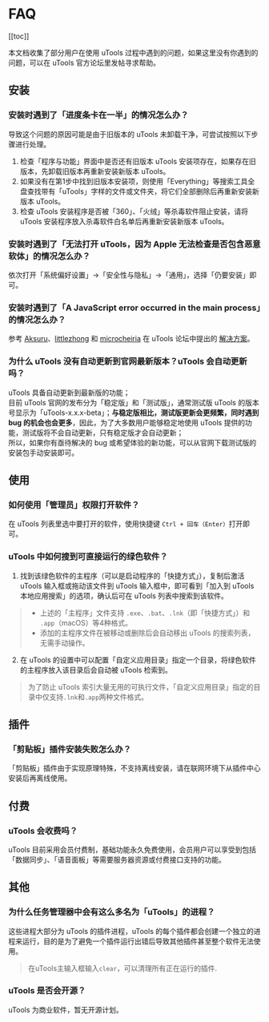 # FAQ
[[toc]]

本文档收集了部分用户在使用 uTools 过程中遇到的问题，如果这里没有你遇到的问题，可以在 uTools 官方论坛里发帖寻求帮助。

## 安装
### 安装时遇到了「进度条卡在一半」的情况怎么办？<Badge text="Windows"/>
导致这个问题的原因可能是由于旧版本的 uTools 未卸载干净，可尝试按照以下步骤进行处理。
1. 检查「程序与功能」界面中是否还有旧版本 uTools 安装项存在，如果存在旧版本，先卸载旧版本再重新安装新版本 uTools。
2. 如果没有在第1步中找到旧版本安装项，则使用「Everything」等搜索工具全盘查找带有「uTools」字样的文件或文件夹，将它们全部删除后再重新安装新版本 uTools。
3. 检查 uTools 安装程序是否被「360」、「火绒」等杀毒软件阻止安装，请将 uTools 安装程序放入杀毒软件白名单后再重新安装新版本 uTools。

### 安装时遇到了「无法打开 uTools，因为 Apple 无法检查是否包含恶意软体」的情况怎么办？<Badge text="macOS"/>
依次打开「系统偏好设置」→「安全性与隐私」→「通用」，选择「仍要安装」即可。

### 安装时遇到了「A JavaScript error occurred in the main process」的情况怎么办？<Badge text="Linux"/>
参考 [Aksuru](https://yuanliao.info/u/51376)、[littlezhong](https://yuanliao.info/u/51839) 和 [microcheiria](https://yuanliao.info/u/34323) 在 uTools 论坛中提出的 [解决方案](https://yuanliao.info/d/1865)。

### 为什么 uTools 没有自动更新到官网最新版本？uTools 会自动更新吗？
uTools 具备自动更新到最新版的功能；  
目前 uTools 官网的发布分为「稳定版」和「测试版」，通常测试版 uTools 的版本号显示为「uTools-x.x.x-beta」；**与稳定版相比，测试版更新会更频繁，同时遇到 bug 的机会也会更多**，因此，为了大多数用户能够稳定地使用 uTools 提供的功能，测试版将不会自动更新，只有稳定版才会自动更新；  
所以，如果你有亟待解决的 bug 或希望体验的新功能，可以从官网下载测试版的安装包手动安装即可。

## 使用
### 如何使用「管理员」权限打开软件？<Badge text="Windows"/>
在 uTools 列表里选中要打开的软件，使用快捷键 `Ctrl + 回车（Enter）`打开即可。

### uTools 中如何搜到可直接运行的绿色软件？
1. 找到该绿色软件的主程序（可以是启动程序的「快捷方式」），复制后激活 uTools 输入框或拖动该文件到 uTools 输入框中，即可看到「加入到 uTools 本地应用搜索」的选项，确认后可在 uTools 列表中搜索到该软件。
> - 上述的「主程序」文件支持 `.exe`、`.bat`、`.lnk`（即「快捷方式」）和 `.app`（macOS）等4种格式。
> - 添加的主程序文件在被移动或删除后会自动移出 uTools 的搜索列表，无需手动操作。
2. 在 uTools 的设置中可以配置「自定义应用目录」指定一个目录，将绿色软件的主程序放入该目录后会自动被 uTools 检索到。
> 为了防止 uTools 索引大量无用的可执行文件，「自定义应用目录」指定的目录中仅支持`.lnk`和`.app`两种文件格式。

## 插件
### 「剪贴板」插件安装失败怎么办？
「剪贴板」插件由于实现原理特殊，不支持离线安装，请在联网环境下从插件中心安装后再离线使用。

## 付费
### uTools 会收费吗？
uTools 目前采用会员付费制，基础功能永久免费使用，会员用户可以享受到包括「数据同步」、「语音面板」等需要服务器资源或付费接口支持的功能。

## 其他
### 为什么任务管理器中会有这么多名为「uTools」的进程？
这些进程大部分为 uTools 的插件进程，uTools 的每个插件都会创建一个独立的进程来运行，目的是为了避免一个插件运行出错后导致其他插件甚至整个软件无法使用。
> 在uTools主输入框输入`clear`，可以清理所有正在运行的插件.

### uTools 是否会开源？
uTools 为商业软件，暂无开源计划。
